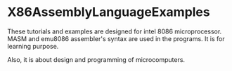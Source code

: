 # X86AssemblyLanguageExamples
These tutorials and examples are designed for intel 8086 microprocessor.  MASM and emu8086 assembler's syntax are used in the programs. It is for learning purpose. 

Also, it is about design and programming of microcomputers.
